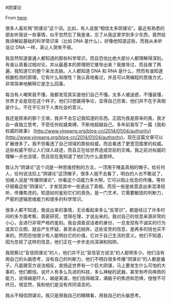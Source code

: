 #阴谋论

From [here](https://yinwang1.substack.com/p/36e).

很多人喜欢用“阴谋论”这个词。比如，有人说我“相信太多阴谋论”。最近有熟悉的朋友听我说一些事情，似乎忽然忘了我是谁，忘了从我这里学到多少东西，竟然给我讲解起基础的科学常识来（比如 DNA 是什么）。好像他知道这些，而我从未听说过 DNA 一样，真让人哭笑不得。

我显然知道普通人都知道的那些科学常识，而且恐怕比绝大部分人都理解得深刻。有谁认真看过相对论，并从最基本的原理把它推导出来？我推导过，而且做了两遍，我知道它的整个来龙去脉。人人都知道 DNA 和 RNA 是什么，然而有谁知道核酸检测的原理，它有什么局限性？我认真地看过，并且可以用编程的思维方式，非常简单地解释它是怎么回事。

每当有人嘲笑我不懂，我都发现其实是他们自己不懂。太多人被迷惑，不懂装懂，世界才会是现在这个样子。他们只想赢得争论，显得自己厉害。他们并不在乎真相是什么，不在乎它对于人类社会的意义。

<span>我还是原来的那个王垠，我并不会忘记我知道的东西。正因为我是原来的我，我才会一直独立思考，不受任何权威束缚，不断地超越自己。多年前我写了一篇《我和权威的故事》</span> [http://www.yinwang.org/blog-cn/2014/01/04/authority](http://www.yinwang.org/blog-cn/2014/01/04/authority)<span>，现在这篇文章可以扩展很多了。我不但看透了自己领域的那些权威，而且看透了更宽范围里的权威。这些权威不但让人们误入歧途，而且正在给世界造成空前的灾难。我之前对权威的理解一点也没错，而且现在我知道了他们为什么是那样。</span>

我认为“阴谋论”这个词是一种思维控制的方法，一顶用于掩盖真相的帽子。给任何人，任何说法扣上“阴谋论”这顶帽子，很多人就不去看了，明白的人也不敢说了，怕被人说是“传播阴谋论”。你看这个词威力多大啊，它可以阻止信息的传播。等你仔细看这些“阴谋论”，才发现其中一些道出了真相，而另一些是故意造出来混淆视听，传播焦虑的。知道如何鉴别它们的真伪，是一门艺术，它需要敏锐的判断力，严密的逻辑思维能力和很多的科学常识。

很多人都不知道，我说出来的事情，无论看起来多么“反常识”，都是经过了许多时间的多方面考察，周密研究，觉得在理，才说出来的。我对自己的信息来源非常的小心，会进行非常严格的鉴别。我会调查说话者的身份，一旦发现有不诚实的行为或其它企图，就会产生怀疑，甚至永远抛弃。这些宝贵的信息，是再多的钱也买不来的。然而恐怕很少有人能明白它的价值，它对于自己生活的意义。他们不知道，因为忽视了这样的信息，他们正在一步步走向深渊和陷阱。

我观察过“盲信阴谋论”的人，他们并不比“盲信官方说法”的人聪明多少。他们没有用自己的头脑思考，没有自己的判断力，他们不明白很多传播“阴谋论”的人都是骗子。凡是跟官方说法相反，宣扬这世界有一个巨大阴谋，马上要发生什么可怕的大事的，他们都信。说坏人有多么先进的科技，多么神秘的武器，甚至有呼风唤雨的能力，说得越是吓人，越是离谱，他们信得越深，满脑子的焦虑和恐惧，惶惶不可终日。很显然，我和他们是没有共同语言的。

我从不相信阴谋论。我只是用我自己的眼睛看，用我自己的头脑思考。
